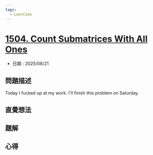 ```yaml
---
tags:
  - LeetCode
---
```


# [1504. Count Submatrices With All Ones](https://leetcode.com/problems/count-submatrices-with-all-ones/description/)  

+ 日期 : 2025/08/21  

## 問題描述  

Today I fucked up at my work. I'll finish this problem on Saturday.  

## 直覺想法  

## 題解  

## 心得  

